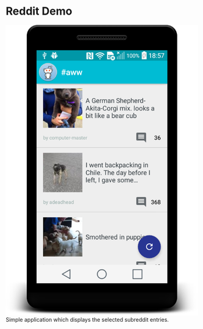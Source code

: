 Reddit Demo
===========

![Screenshot](screenshot-main.png)
Simple application which displays the selected subreddit entries.
